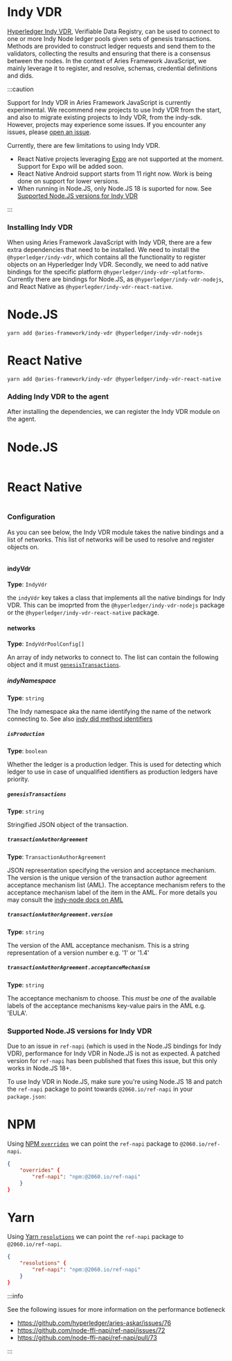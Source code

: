 # Indy VDR

[Hyperledger Indy VDR](https://github.com/hyperledger/indy-vdr), Verifiable Data Registry, can be used to connect to one or more Indy Node ledger pools given sets of genesis transactions. Methods are provided to construct ledger requests and send them to the validators, collecting the results and ensuring that there is a consensus between the nodes. In the context of Aries Framework JavaScript, we mainly leverage it to register, and resolve, schemas, credential definitions and dids.

:::caution

Support for Indy VDR in Aries Framework JavaScript is currently experimental. We recommend new projects to use Indy VDR from the start, and also to migrate existing projects to Indy VDR, from the indy-sdk. However, projects may experience some issues. If you encounter any issues, please [open an issue](https://github.com/hyperledger/aries-framework-javascript/issues/new).

Currently, there are few limitations to using Indy VDR.

- React Native projects leveraging [Expo](https://expo.dev) are not supported at the moment. Support for Expo will be added soon.
- React Native Android support starts from 11 right now. Work is being done on support for lower versions.
- When running in Node.JS, only Node.JS 18 is suported for now. See [Supported Node.JS versions for Indy VDR](#supported-nodejs-versions-for-indy-vdr)

:::

### Installing Indy VDR

When using Aries Framework JavaScript with Indy VDR, there are a few extra dependencies that need to be installed. We need to install the `@hyperledger/indy-vdr`, which contains all the functionality to register objects on an Hyperledger Indy VDR. Secondly, we need to add native bindings for the specific platform `@hyperledger/indy-vdr-<platform>`. Currently there are bindings for Node.JS, as `@hyperledger/indy-vdr-nodejs`, and React Native as `@hyperlegder/indy-vdr-react-native`.

<!--tabs-->

# Node.JS

```console
yarn add @aries-framework/indy-vdr @hyperledger/indy-vdr-nodejs
```

# React Native

```console
yarn add @aries-framework/indy-vdr @hyperledger/indy-vdr-react-native
```

<!--/tabs-->

### Adding Indy VDR to the agent

After installing the dependencies, we can register the Indy VDR module on the agent.

<!--tabs-->

# Node.JS

```typescript showLineNumbers set-up-indy-vdr.ts section-1

```

# React Native

```typescript showLineNumbers set-up-indy-vdr-rn.ts section-1

```

<!--/tabs-->

### Configuration

As you can see below, the Indy VDR module takes the native bindings and a list of networks. This list of networks will be used to resolve and register objects on.

```typescript typescript showLineNumbers set-up-indy-vdr-config.ts section-1

```

#### indyVdr

**Type**: `IndyVdr`

the `indyVdr` key takes a class that implements all the native bindings for Indy VDR. This can be imoprted from the `@hyperledger/indy-vdr-nodejs` package or the `@hyperledger/indy-vdr-react-native` package.

#### networks

**Type**: `IndyVdrPoolConfig[]`

An array of indy networks to connect to. The list can contain the following object and it must [`genesisTransactions`](#indyledgersgenesistransactions).

##### indyNamespace

**Type**: `string`

The Indy namespace aka the name identifying the name of the network connecting to. See also [indy did method identifiers](https://hyperledger.github.io/indy-did-method/#indy-did-method-identifiers)

##### `isProduction`

**Type**: `boolean`

Whether the ledger is a production ledger. This is used for detecting which ledger to use in case of unqualified identifiers as production ledgers have priority.

##### `genesisTransactions`

**Type**: `string`

Stringified JSON object of the transaction.

##### `transactionAuthorAgreement`

**Type**: `TransactionAuthorAgreement`

JSON representation specifying the version and acceptance mechanism. The version is the unique version of the transaction author agreement acceptance mechanism list (AML). The acceptance mechanism refers to the acceptance mechanism label of the item in the AML. For more details you may consult the [indy-node docs on AML](https://github.com/hyperledger/indy-node/blob/master/docs/source/transactions.md#transaction_author_agreement_aml)

##### `transactionAuthorAgreement.version`

**Type**: `string`

The version of the AML acceptance mechanism. This is a string representation of a version number e.g. '1' or '1.4'

##### `transactionAuthorAgreement.acceptanceMechanism`

**Type**: `string`

The acceptance mechanism to choose. This _must_ be _one_ of the available labels of the acceptance mechanisms key-value pairs in the AML e.g. 'EULA'.

### Supported Node.JS versions for Indy VDR

Due to an issue in `ref-napi` (which is used in the Node.JS bindings for Indy VDR), performance for Indy VDR in Node.JS is not as expected. A patched version for `ref-napi` has been published that fixes this issue, but this only works in Node.JS 18+.

To use Indy VDR in Node.JS, make sure you're using Node.JS 18 and patch the `ref-napi` package to point towards `@2060.io/ref-napi` in your `package.json`:

<!--tabs-->

# NPM

Using [NPM `overrides`](https://docs.npmjs.com/cli/v9/configuring-npm/package-json#overrides) we can point the `ref-napi` package to `@2060.io/ref-napi`.

```json
{
    "overrides" {
        "ref-napi": "npm:@2060.io/ref-napi"
    }
}
```

# Yarn

Using [Yarn `resolutions`](https://classic.yarnpkg.com/lang/en/docs/selective-version-resolutions/) we can point the `ref-napi` package to `@2060.io/ref-napi`.

```json
{
    "resolutions" {
        "ref-napi": "npm:@2060.io/ref-napi"
    }
}
```

<!--/tabs-->

:::info

See the following issues for more information on the performance botleneck

- https://github.com/hyperledger/aries-askar/issues/76
- https://github.com/node-ffi-napi/ref-napi/issues/72
- https://github.com/node-ffi-napi/ref-napi/pull/73

:::
